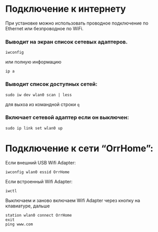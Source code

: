 # Подключение к интернету

При установке можно использовать проводное подключение по Ethernet или безпроводное по WiFi.

### Выводит на экран список сетевых адаптеров.

```
iwconfig
```
или полную информацию
```
ip a
```

### Выводит список доступных сетей:

```
sudo iw dev wlan0 scan | less
```
для выхоа из командной строки `q`

### Включает сетевой адаптер если он выключен:

```
sudo ip link set wlan0 up
```

# Подключение к сети “OrrHome”:
Если внешний USB Wifi Adapter:
```
iwconfig wlan0 essid OrrHome
```
Если встроенный Wifi Adapter:
```
iwctl
```
Выключаем и заново включаем Wifi Adapter через кнопку на клавиатуре, дальше
```
station wlan0 connect OrrHome
exit
ping www.com
```

